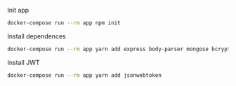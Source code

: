 Init app

```bash
docker-compose run --rm app npm init
```

Install dependences
```bash
docker-compose run --rm app yarn add express body-parser mongose bcryptjs
```

Install JWT
```bash
docker-compose run --rm app yarn add jsonwebtoken
```